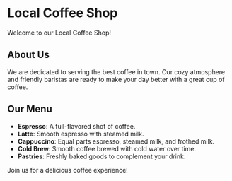 # Local Coffee Shop

Welcome to our Local Coffee Shop!

## About Us
We are dedicated to serving the best coffee in town. Our cozy atmosphere and friendly baristas are ready to make your day better with a great cup of coffee.

## Our Menu
- **Espresso**: A full-flavored shot of coffee.
- **Latte**: Smooth espresso with steamed milk.
- **Cappuccino**: Equal parts espresso, steamed milk, and frothed milk.
- **Cold Brew**: Smooth coffee brewed with cold water over time.
- **Pastries**: Freshly baked goods to complement your drink.

Join us for a delicious coffee experience!